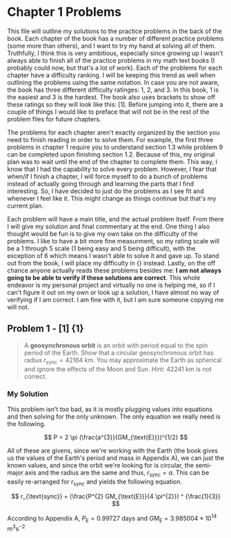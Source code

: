 # Chapter 1 Problems
This file will outline my solutions to the practice problems in the back of the book. Each chapter of the book has a number of different practice problems (some more than others), and I want to try my hand at solving all of them. Truthfully, I think this is very ambitious, especially since growing up I wasn't always able to finish all of the practice problems in my math text books (I probably could now, but that's a lot of work). Each of the problems for each chapter have a difficulty ranking. I will be keeping this trend as well when outlining the problems using the same notation. In case you are not aware, the book has three different difficulty ratinges: 1, 2, and 3. In this book, 1 is the easiest and 3 is the hardest. The book also uses brackets to show off these ratings so they will look like this: [1]. Before jumping into it, there are a couple of things I would like to preface that will not be in the rest of the problem files for future chapters.

The problems for each chapter aren't exactly organized by the section you need to finish reading in order to solve them. For example, the first three problems in chapter 1 require you to understand section 1.3 while problem 9 can be completed upon finishing section 1.2. Because of this, my original plan was to wait until the end of the chapter to complete them. This way, I know that I had the capability to solve every problem. However, I fear that when/if I finish a chapter, I will force myself to do a bunch of problems instead of actually going through and learning the parts that I find interesting. So, I have decided to just do the problems as I see fit and whenever I feel like it. This might change as things continue but that's my current plan. 

Each problem will have a main title, and the actual problem itself. From there I will give my solution and final commentary at the end. One thing I also thought would be fun is to give my own take on the difficulty of the problems. I like to have a bit more fine measurment, so my rating scale will be a 1 through 5 scale (1 being easy and 5 being difficult), with the exception of 6 which means I wasn't able to solve it and gave up. To stand out from the book, I will place my difficulty in {} instead. Lastly, on the off chance anyone actually reads these problems besides me: **I am not always going to be able to verify if these solutions are correct**. This whole endeavor is my personal project and virtually no one is helping me, so if I can't figure it out on my own or look up a solution, I have almost no way of verifying if I am correct. I am fine with it, but I am sure someone copying me will not.

## Problem 1 - [1] {1}
> A **geosynchronous orbit** is an orbit with period equal to the spin period of the Earth. Show that a circular geosynchronous orbit has radius $r_{\text{sync}} = 42164 \text{ km}$. You may approximate the Earth as spherical and ignore the effects of the Moon and Sun. Hint: $42241 \text{ km}$ is not correct.

### My Solution
This problem isn't too bad, as it is mostly plugging values into equations and then solving for the only unknown. The only equation we really need is the following.

$$ P = 2 \pi (\frac{a^{3}}{GM_{\text{E}}})^{1/2} $$

All of these are givens, since we're working with the Earth (the book gives us the values of the Earth's period and mass in Appendix A), we can just the known values, and since the orbit we're looking for is circular, the semi-major axis and the radius are the same and thus, $r_{\text{sync}} = a$. This can be easily re-arranged for $r_{\text{sync}}$ and yields the following equation.

$$ r_{\text{sync}} = (\frac{P^{2} GM_{\text{E}}}{4 \pi^{2}}) ^ {\frac{1}{3}} $$

According to Appendix A, $P_{\text{E}} = 0.99727 \text{ days}$ and $GM_{\text{E}} = 3.985004 \times 10^{14} \text{ m}^{3} \text{s}^{-2}$
